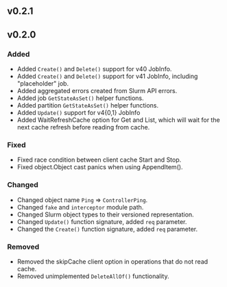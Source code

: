 ## v0.2.1

## v0.2.0

### Added

- Added `Create()` and `Delete()` support for v40 JobInfo.
- Added `Create()` and `Delete()` support for v41 JobInfo, including
  "placeholder" job.
- Added aggregated errors created from Slurm API errors.
- Added job `GetStateAsSet()` helper functions.
- Added partition `GetStateAsSet()` helper functions.
- Added `Update()` support for v4{0,1} JobInfo
- Added WaitRefreshCache option for Get and List, which will wait for the next
  cache refresh before reading from cache.

### Fixed

- Fixed race condition between client cache Start and Stop.
- Fixed object.Object cast panics when using AppendItem().

### Changed

- Changed object name `Ping` => `ControllerPing`.
- Changed `fake` and `interceptor` module path.
- Changed Slurm object types to their versioned representation.
- Changed `Update()` function signature, added `req` parameter.
- Changed the `Create()` function signature, added `req` parameter.

### Removed

- Removed the skipCache client option in operations that do not read cache.
- Removed unimplemented `DeleteAllOf()` functionality.
